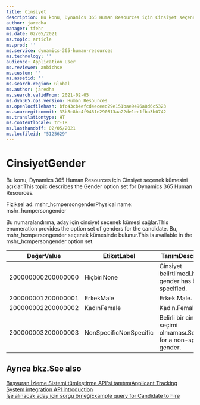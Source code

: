 ```yaml
---
title: Cinsiyet
description: Bu konu, Dynamics 365 Human Resources için Cinsiyet seçenek kümesini açıklar.
author: jaredha
manager: tfehr
ms.date: 02/05/2021
ms.topic: article
ms.prod: ''
ms.service: dynamics-365-human-resources
ms.technology: ''
audience: Application User
ms.reviewer: anbichse
ms.custom: ''
ms.assetid: ''
ms.search.region: Global
ms.author: jaredha
ms.search.validFrom: 2021-02-05
ms.dyn365.ops.version: Human Resources
ms.openlocfilehash: bfc43cb4efcd4eceed29e151bae9496a8d6c5323
ms.sourcegitcommit: 33b5c8bc4f9461e290513aa22de1ec1fba3b0742
ms.translationtype: HT
ms.contentlocale: tr-TR
ms.lasthandoff: 02/05/2021
ms.locfileid: "5125629"
---
```

# <a name="gender"></a><span data-ttu-id="5ae44-103">Cinsiyet</span><span class="sxs-lookup"><span data-stu-id="5ae44-103">Gender</span></span>

<span data-ttu-id="5ae44-104">Bu konu, Dynamics 365 Human Resources için Cinsiyet seçenek kümesini açıklar.</span><span class="sxs-lookup"><span data-stu-id="5ae44-104">This topic describes the Gender option set for Dynamics 365 Human Resources.</span></span>

<span data-ttu-id="5ae44-105">Fiziksel ad: mshr_hcmpersongender</span><span class="sxs-lookup"><span data-stu-id="5ae44-105">Physical name: mshr_hcmpersongender</span></span>

<span data-ttu-id="5ae44-106">Bu numaralandırma, aday için cinsiyet seçenek kümesi sağlar.</span><span class="sxs-lookup"><span data-stu-id="5ae44-106">This enumeration provides the option set of genders for the candidate.</span></span> <span data-ttu-id="5ae44-107">Bu, mshr_hcmpersongender seçenek kümesinde bulunur.</span><span class="sxs-lookup"><span data-stu-id="5ae44-107">This is available in the mshr_hcmpersongender option set.</span></span>

| <span data-ttu-id="5ae44-108">Değer</span><span class="sxs-lookup"><span data-stu-id="5ae44-108">Value</span></span> | <span data-ttu-id="5ae44-109">Etiket</span><span class="sxs-lookup"><span data-stu-id="5ae44-109">Label</span></span> | <span data-ttu-id="5ae44-110">Tanım</span><span class="sxs-lookup"><span data-stu-id="5ae44-110">Description</span></span> |
| --- | --- | --- |
| <span data-ttu-id="5ae44-111">200000000</span><span class="sxs-lookup"><span data-stu-id="5ae44-111">200000000</span></span> | <span data-ttu-id="5ae44-112">Hiçbiri</span><span class="sxs-lookup"><span data-stu-id="5ae44-112">None</span></span> | <span data-ttu-id="5ae44-113">Cinsiyet belirtilmedi.</span><span class="sxs-lookup"><span data-stu-id="5ae44-113">No gender has been specified.</span></span> |
| <span data-ttu-id="5ae44-114">200000001</span><span class="sxs-lookup"><span data-stu-id="5ae44-114">200000001</span></span> | <span data-ttu-id="5ae44-115">Erkek</span><span class="sxs-lookup"><span data-stu-id="5ae44-115">Male</span></span> | <span data-ttu-id="5ae44-116">Erkek.</span><span class="sxs-lookup"><span data-stu-id="5ae44-116">Male.</span></span> |
| <span data-ttu-id="5ae44-117">200000002</span><span class="sxs-lookup"><span data-stu-id="5ae44-117">200000002</span></span> | <span data-ttu-id="5ae44-118">Kadın</span><span class="sxs-lookup"><span data-stu-id="5ae44-118">Female</span></span> | <span data-ttu-id="5ae44-119">Kadın.</span><span class="sxs-lookup"><span data-stu-id="5ae44-119">Female.</span></span> |
| <span data-ttu-id="5ae44-120">200000003</span><span class="sxs-lookup"><span data-stu-id="5ae44-120">200000003</span></span> | <span data-ttu-id="5ae44-121">NonSpecific</span><span class="sxs-lookup"><span data-stu-id="5ae44-121">NonSpecific</span></span> | <span data-ttu-id="5ae44-122">Belirli bir cinsiyet seçimi olmaması.</span><span class="sxs-lookup"><span data-stu-id="5ae44-122">Selection for a non-specific gender.</span></span> |

## <a name="see-also"></a><span data-ttu-id="5ae44-123">Ayrıca bkz.</span><span class="sxs-lookup"><span data-stu-id="5ae44-123">See also</span></span>

[<span data-ttu-id="5ae44-124">Başvuran İzleme Sistemi tümleştirme API'si tanıtımı</span><span class="sxs-lookup"><span data-stu-id="5ae44-124">Applicant Tracking System integration API introduction</span></span>](hr-admin-integration-ats-api-introduction.md)<br>
[<span data-ttu-id="5ae44-125">İşe alınacak aday için sorgu örneği</span><span class="sxs-lookup"><span data-stu-id="5ae44-125">Example query for Candidate to hire</span></span>](hr-admin-integration-ats-api-candidate-to-hire-example-query.md)
